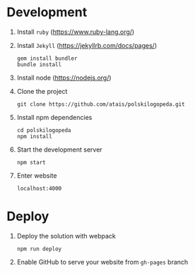 # Development

1. Install `ruby` (https://www.ruby-lang.org/)
 
2. Install `Jekyll` (https://jekyllrb.com/docs/pages/)

   ```
   gem install bundler
   bundle install
   ```

3. Install node (https://nodejs.org/)

4. Clone the project

   ```
   git clone https://github.com/atais/polskilogopeda.git
   ```

5. Install npm dependencies

   ```
   cd polskilogopeda
   npm install
   ```
   
6. Start the development server

   ```
   npm start
   ```

7. Enter website

   ```
   localhost:4000
   ```

# Deploy

1. Deploy the solution with webpack

   ```
   npm run deploy
   ```

2. Enable GitHub to serve your website from `gh-pages` branch




